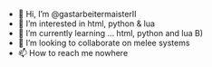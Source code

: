 - 👋 Hi, I’m @gastarbeitermaisterII
- 👀 I’m interested in html, python & lua
- 🌱 I’m currently learning ... html, python and lua B)
- 💞️ I’m looking to collaborate on melee systems
- 📫 How to reach me nowhere

<!---
gastarbeitermaisterII/gastarbeitermaisterII is a ✨ special ✨ repository because its `README.md` (this file) appears on your GitHub profile.
You can click the Preview link to take a look at your changes.
--->
